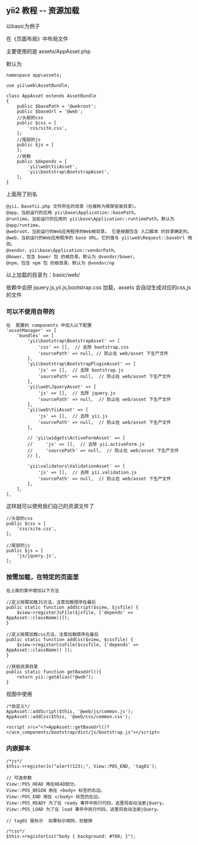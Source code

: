 ## yii2 教程 -- 资源加载

以basic为例子

在《页面布局》中布局文件

主要使用的是 assets/AppAsset.php


默认为

	namespace app\assets;

	use yii\web\AssetBundle;

	class AppAsset extends AssetBundle
	{
	    public $basePath = '@webroot';
	    public $baseUrl = '@web';
	    //头部的css
	    public $css = [
	        'css/site.css',
	    ];
	    //尾部的js
	    public $js = [
	    ];
	    //依赖
	    public $depends = [
	        'yii\web\YiiAsset',
	        'yii\bootstrap\BootstrapAsset',
	    ];
	}

上面用了别名

	@yii，BaseYii.php 文件所在的目录（也被称为框架安装目录）。
	@app，当前运行的应用 yii\base\Application::basePath。
	@runtime，当前运行的应用的 yii\base\Application::runtimePath。默认为 @app/runtime。
	@webroot，当前运行的Web应用程序的Web根目录。 它是根据包含 入口脚本 的目录确定的。
	@web，当前运行的Web应用程序的 base URL。它的值与 yii\web\Request::baseUrl 相同。
	@vendor，yii\base\Application::vendorPath。
	@bower，包含 bower 包 的根目录。默认为 @vendor/bower。
	@npm，包含 npm 包 的根目录。默认为 @vendor/np

以上加载的目录为：basic/web/

依赖中会把 jquery.js,yii.js,bootstrap.css 加载，assets 会自动生成对应的css,js的文件

### 可以不使用自带的
	
	在  配置的 components 中加入以下配置
	'assetManager' => [
	    'bundles' => [
	        'yii\bootstrap\BootstrapAsset' => [
	            'css' => [],  // 去除 bootstrap.css
	            'sourcePath' => null, // 防止在 web/asset 下生产文件
	        ],
	        'yii\bootstrap\BootstrapPluginAsset' => [
	            'js' => [],  // 去除 bootstrap.js
	            'sourcePath' => null,  // 防止在 web/asset 下生产文件
	        ],
	        'yii\web\JqueryAsset' => [
	            'js' => [],  // 去除 jquery.js
	            'sourcePath' => null,  // 防止在 web/asset 下生产文件
	        ],
	        'yii\web\YiiAsset' => [
	            'js' => [],  // 去除 yii.js
	            'sourcePath' => null,  // 防止在 web/asset 下生产文件
	        ],

	        // 'yii\widgets\ActiveFormAsset' => [
	        //     'js' => [],  // 去除 yii.activeForm.js
	        //     'sourcePath' => null,  // 防止在 web/asset 下生产文件
	        // ],

	        'yii\validators\ValidationAsset' => [
	            'js' => [],  // 去除 yii.validation.js
	            'sourcePath' => null,  // 防止在 web/asset 下生产文件
	        ],
	    ],
	],


这样就可以使用我们自己的资源文件了

	//头部的css
	public $css = [
	    'css/site.css',
	];

	//尾部的js
	public $js = [
		'js/jquery.js',
	];

### 按需加载，在特定的页面里

	在上面的类中增加以下方法

	//定义按需加载JS方法，注意加载顺序在最后  
	public static function addScript($view, $jsfile) {  
	    $view->registerJsFile($jsfile, ['depends' => AppAsset::className()]);  
	}  
	  
	//定义按需加载css方法，注意加载顺序在最后  
	public static function addCss($view, $cssfile) {  
	    $view->registerCssFile($cssfile, ['depends' => AppAsset::className() ]);  
	} 

	//获取资源目录
	public static function getBaseUrl(){
	    return yii::getAlias("@web");
	}

视图中使用

	/*自定义*/
	AppAsset::addScript($this, '@web/js/common.js');
	AppAsset::addCss($this, '@web/css/common.css');

	<script src="<?=AppAsset::getBaseUrl()?>/ace_components/bootstrap/dist/js/bootstrap.js"></script>


### 内嵌脚本

	/*js*/
	$this->registerJs("alert(123);", View::POS_END, 'tag01');

	// 可选参数
    View::POS_HEAD 用在HEAD部分。
    View::POS_BEGIN 用在 <body> 标签的右边。
    View::POS_END 用在 </body> 标签的左边。
    View::POS_READY 为了在 ready 事件中执行代码，这里将自动注册jQuery。
    View::POS_LOAD 为了在 load 事件中执行代码，这里将自动注册jQuery。
	
	// tag01 是标示  如果标示相同，则替换

	/*css*/
	$this->registerCss("body { background: #f00; }");
